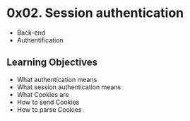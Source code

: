# 0x02. Session authentication
- Back-end
- Authentification

## Learning Objectives
- What authentication means
- What session authentication means
- What Cookies are
- How to send Cookies
- How to parse Cookies